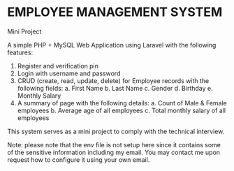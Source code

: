 # EMPLOYEE MANAGEMENT SYSTEM

Mini Project

A simple PHP + MySQL Web Application using Laravel with the following features:

1. Register and verification pin
2. Login with username and password
3. CRUD (create, read, update, delete) for Employee records with the following fields:
   a. First Name
   b. Last Name
   c. Gender
   d. Birthday
   e. Monthly Salary
4. A summary of page with the following details:
   a. Count of Male &amp; Female employees
   b. Average age of all employees
   c. Total monthly salary of all employees

This system serves as a mini project to comply with the technical interview.

Note: please note that the env file is not setup here since it contains some of the sensitive information including my email. You may contact me upon request how to configure it using your own email.

